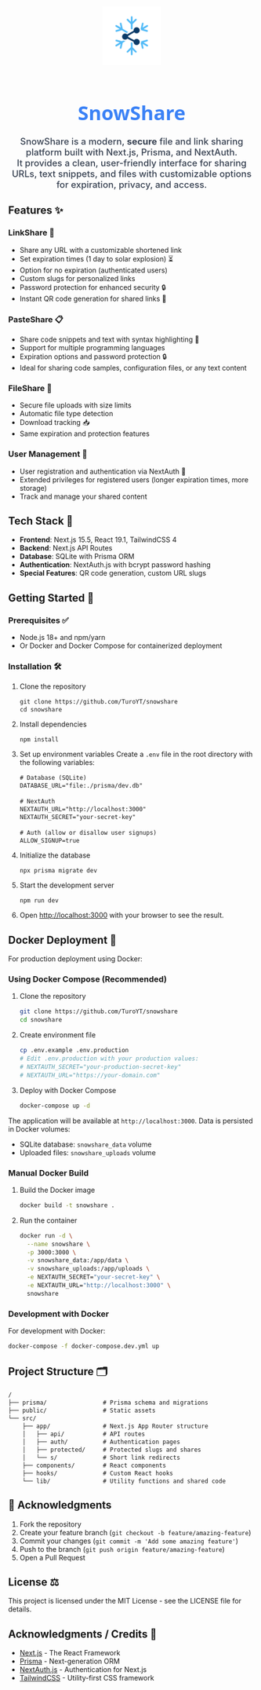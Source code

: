 <p align="center">
   <img src="public/logo.svg" alt="SnowShare Logo" width="120" style="margin-bottom: 10px;" />
</p>

<h1 align="center" style="font-family: 'Segoe UI', Arial, sans-serif; color: #3b82f6; font-size: 2.5rem; margin-bottom: 0.5em;">SnowShare</h1>

<p align="center" style="font-size: 1.15rem; color: #374151; font-weight: 500; margin-bottom: 1.5em;">
   SnowShare is a modern, <b>secure</b> file and link sharing platform built with Next.js, Prisma, and NextAuth.<br>
   It provides a clean, user-friendly interface for sharing URLs, text snippets, and files with customizable options for expiration, privacy, and access.
</p>

## Features ✨

### LinkShare 🔗
- Share any URL with a customizable shortened link
- Set expiration times (1 day to solar explosion) ⏳
- Option for no expiration (authenticated users)
- Custom slugs for personalized links
- Password protection for enhanced security 🔒
- Instant QR code generation for shared links 📱

### PasteShare 📋
- Share code snippets and text with syntax highlighting 🎨
- Support for multiple programming languages
- Expiration options and password protection 🔒
- Ideal for sharing code samples, configuration files, or any text content

### FileShare 📁
- Secure file uploads with size limits
- Automatic file type detection
- Download tracking 📥
- Same expiration and protection features

### User Management 👥
- User registration and authentication via NextAuth 🔑
- Extended privileges for registered users (longer expiration times, more storage)
- Track and manage your shared content

## Tech Stack 🧰

- **Frontend**: Next.js 15.5, React 19.1, TailwindCSS 4
- **Backend**: Next.js API Routes
- **Database**: SQLite with Prisma ORM
- **Authentication**: NextAuth.js with bcrypt password hashing
- **Special Features**: QR code generation, custom URL slugs

## Getting Started 🚀

### Prerequisites ✅
- Node.js 18+ and npm/yarn
- Or Docker and Docker Compose for containerized deployment

### Installation 🛠️

1. Clone the repository
   ```
   git clone https://github.com/TuroYT/snowshare
   cd snowshare
   ```

2. Install dependencies
   ```
   npm install
   ```

3. Set up environment variables
   Create a `.env` file in the root directory with the following variables:
   ```
   # Database (SQLite)
   DATABASE_URL="file:./prisma/dev.db"
   
   # NextAuth
   NEXTAUTH_URL="http://localhost:3000"
   NEXTAUTH_SECRET="your-secret-key"

   # Auth (allow or disallow user signups)
   ALLOW_SIGNUP=true
   ```

4. Initialize the database
   ```
   npx prisma migrate dev
   ```

5. Start the development server
   ```
   npm run dev
   ```

6. Open [http://localhost:3000](http://localhost:3000) with your browser to see the result.

## Docker Deployment 🐳

For production deployment using Docker:

### Using Docker Compose (Recommended)

1. Clone the repository
   ```bash
   git clone https://github.com/TuroYT/snowshare
   cd snowshare
   ```

2. Create environment file
   ```bash
   cp .env.example .env.production
   # Edit .env.production with your production values:
   # NEXTAUTH_SECRET="your-production-secret-key"
   # NEXTAUTH_URL="https://your-domain.com"
   ```

3. Deploy with Docker Compose
   ```bash
   docker-compose up -d
   ```

The application will be available at `http://localhost:3000`. Data is persisted in Docker volumes:
- SQLite database: `snowshare_data` volume
- Uploaded files: `snowshare_uploads` volume

### Manual Docker Build

1. Build the Docker image
   ```bash
   docker build -t snowshare .
   ```

2. Run the container
   ```bash
   docker run -d \
     --name snowshare \
     -p 3000:3000 \
     -v snowshare_data:/app/data \
     -v snowshare_uploads:/app/uploads \
     -e NEXTAUTH_SECRET="your-secret-key" \
     -e NEXTAUTH_URL="http://localhost:3000" \
     snowshare
   ```

### Development with Docker

For development with Docker:
```bash
docker-compose -f docker-compose.dev.yml up
```

## Project Structure 🗂️

```
/
├── prisma/                # Prisma schema and migrations
├── public/                # Static assets
└── src/
    ├── app/               # Next.js App Router structure
    │   ├── api/           # API routes
    │   ├── auth/          # Authentication pages
    │   ├── protected/     # Protected slugs and shares
    │   └── s/             # Short link redirects
    ├── components/        # React components
    ├── hooks/             # Custom React hooks
    └── lib/               # Utility functions and shared code
```

## 🙏 Acknowledgments

1. Fork the repository
2. Create your feature branch (`git checkout -b feature/amazing-feature`)
3. Commit your changes (`git commit -m 'Add some amazing feature'`)
4. Push to the branch (`git push origin feature/amazing-feature`)
5. Open a Pull Request

## License ⚖️

This project is licensed under the MIT License - see the LICENSE file for details.

## Acknowledgments / Credits 🙌

- [Next.js](https://nextjs.org/) - The React Framework
- [Prisma](https://www.prisma.io/) - Next-generation ORM
- [NextAuth.js](https://next-auth.js.org/) - Authentication for Next.js
- [TailwindCSS](https://tailwindcss.com/) - Utility-first CSS framework

